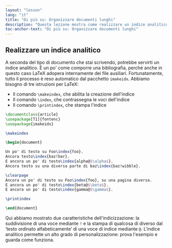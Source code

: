 ```yaml
---
layout: "lesson"
lang: "it"
title: "Di più su: Organizzare documenti lunghi"
description: "Questa lezione mostra come realizzare un indice analitico e come adoperare il pacchetto imakeidx per rendere il processo automatico."
toc-anchor-text: "Di più su: Organizzare documenti lunghi"
---
```


## Realizzare un indice analitico

A seconda del tipo di documento che stai scrivendo, potrebbe
servirti un indice analitico. 
È un po' come comporre una bibliografia, perché anche in questo
caso LaTeX adopera internamente dei file ausiliari. 
Fortunatamente, tutto il processo è reso automatico dal pacchetto 
`imakeidx`. 
Abbiamo bisogno di tre istruzioni per LaTeX:

- Il comando `\makeindex`, che abilita la creazione dell'indice
- Il comando `\index`, che contrassegna le voci dell'indice
- Il comando `\printindex`, che stampa l'indice

```latex
\documentclass{article}
\usepackage[T1]{fontenc}
\usepackage{imakeidx}

\makeindex

\begin{document}

Un po' di testo su Foo\index{foo}.
Ancora testo\index{baz!bar}.
E ancora un po' di testo\index{alpha@$\alpha$}.
Ancora testo su una diversa parte di baz\index{baz!wibble}.

\clearpage
Ancora un po' di testo su Foo\index{foo}, su una pagina diversa.
E ancora un po' di testo\index{beta@$\beta$}.
E ancora un po' di testo\index{gamma@$\gamma$}.

\printindex

\end{document}
```

Qui abbiamo mostrato due caratteristiche dell'indicizzazione: 
la suddivisione di una voce mediante `!` e la stampa di qualcosa 
di diverso dal ‘testo ordinato alfabeticamente’ di una voce di 
indice mediante `@`. 
L'indice analitico permette un alto grado di personalizzazione:
prova l'esempio e guarda come funziona.
